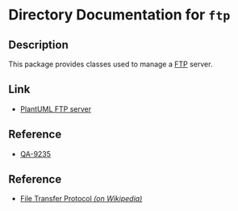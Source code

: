 # Directory Documentation for `ftp`

## Description
This package provides classes used to manage a [FTP](https://plantuml.com/ftp) server.

## Link
- [PlantUML FTP server](https://plantuml.com/ftp)

## Reference
- [QA-9235](https://forum.plantuml.net/9235/unexpected-ftp-session)

## Reference
- [File Transfer Protocol _(on Wikipedia)_](https://en.wikipedia.org/wiki/File_Transfer_Protocol)

